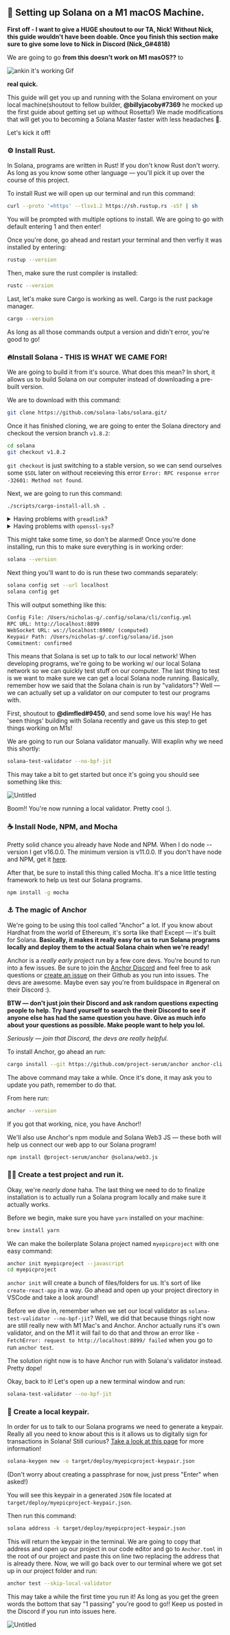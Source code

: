 ## 🍎 Setting up Solana on a M1 macOS Machine.
**First off - I want to give a HUGE shoutout to our TA, Nick! Without Nick, this guide wouldn't have been doable. Once you finish this section make sure to give some love to Nick in Discord (Nick_G#4818)**

We are going to go **from this doesn't work on M1 masOS??** to 

![ankin it's working Gif](https://media.giphy.com/media/CuMiNoTRz2bYc/giphy.gif) 

**real quick.**

This guide will get you up and running with the Solana enviroment on your local machine(shoutout to fellow builder, **@billyjacoby#7369** he mocked up the first guide about getting set up without Rosetta!) We made modifications that will get you to becoming a Solana Master faster with less headaches 🙂.

Let's kick it off!

### ⚙️ Install Rust.

In Solana, programs are written in Rust! If you don't know Rust don't worry. As long as you know some other language — you'll pick it up over the course of this project.

To install Rust we will open up our terminal and run this command:

```bash
curl --proto '=https' --tlsv1.2 https://sh.rustup.rs -sSf | sh
```

You will be prompted with multiple options to install. We are going to go with default entering 1 and then enter!

Once you're done, go ahead and restart your terminal and then verfiy it was installed by entering:

```bash
rustup --version
```

Then, make sure the rust compiler is installed:

```bash
rustc --version
```

Last, let's make sure Cargo is working as well. Cargo is the rust package manager.

```bash
cargo --version
```
As long as all those commands output a version and didn't error, you're good to go!


### 🔥Install Solana - THIS IS WHAT WE CAME FOR!

We are going to build it from it's source. What does this mean? In short, it allows us to build Solana on our computer instead of downloading a pre-built version.

We are to download with this command:

```bash
git clone https://github.com/solana-labs/solana.git/
```

Once it has finished cloning, we are going to enter the Solana directory and checkout the version branch `v1.8.2`:

```bash
cd solana
git checkout v1.8.2
```

`git checkout` is just switching to a stable version, so we can send ourselves some `$SOL` later on without receieving this error `Error: RPC response error -32601: Method not found`.

Next, we are going to run this command:

```bash
./scripts/cargo-install-all.sh .
```

<details>
<summary>Having problems with <code>greadlink</code>?</summary>

If you receieve an error that looks like this - `greadlink: command not found` you will need to do two things:
- Install Brew using `/bin/bash -c "$(curl -fsSL https://raw.githubusercontent.com/Homebrew/install/HEAD/install.sh)"` (this may take a while)
  
- Add brew to your path using `export PATH="/opt/homebrew/bin:$PATH"`

- Install coreutils using `brew install coreutils`

Then run the script above once more an see if it works!
If that outputs a version number, you're good to go!
</details>

<details>
<summary>Having problems with <code>openssl-sys</code>?</summary>

If you receive an error that looks like this – `error: failed to run custom build command for openssl-sys v0.9.67` you will need to replace the current `openssl` entry with the following line under `[dependencies]` in `programs/bpf_loader/Cargo.toml`:

```toml
openssl = { version = "0.10", features = ["vendored"] }
```

For more information refer to [this PR with the original solution](https://github.com/solana-labs/solana/issues/20783).
</details>

This might take some time, so don't be alarmed! Once you're done installing, run this to make sure everything is in working order:

```bash
solana --version
```

Next thing you'll want to do is run these two commands separately:

```bash
solana config set --url localhost
solana config get
```

This will output something like this:

```bash
Config File: /Users/nicholas-g/.config/solana/cli/config.yml
RPC URL: http://localhost:8899
WebSocket URL: ws://localhost:8900/ (computed)
Keypair Path: /Users/nicholas-g/.config/solana/id.json 
Commitment: confirmed 
```

This means that Solana is set up to talk to our local network! When developing programs, we're going to be working w/ our local Solana network so we can quickly test stuff on our computer.
The last thing to test is we want to make sure we can get a local Solana node running. Basically, remember how we said that the Solana chain is run by "validators"? Well — we can actually set up a validator on our computer to test our programs with.

First, shoutout to **@dimfled#9450**, and send some love his way! He has 'seen things' building with Solana recently and gave us this step to get things working on M1s!

We are going to run our Solana validator manually. Will exaplin why we need this shortly:

```bash
solana-test-validator --no-bpf-jit
```


This may take a bit to get started but once it's going you should see something like this:

![Untitled](https://i.imgur.com/FUjRage.jpg)


Boom!! You're now running a local validator. Pretty cool :).



### ☕️ Install Node, NPM, and Mocha

Pretty solid chance you already have Node and NPM. When I do node --version I get v16.0.0. The minimum version is v11.0.0. If you don't have node and NPM, get it [here](https://nodejs.org/en/download/).

After that, be sure to install this thing called Mocha. It's a nice little testing framework to help us test our Solana programs.

```bash
npm install -g mocha
```

### ⚓️ The magic of Anchor


We're going to be using this tool called "Anchor" a lot. If you know about Hardhat from the world of Ethereum, it's sorta like that! Except — it's built for Solana. **Basically, it makes it really easy for us to run Solana programs locally and deploy them to the actual Solana chain when we're ready!**

Anchor is a *really early projec*t run by a few core devs. You're bound to run into a few issues. Be sure to join the [Anchor Discord](https://discord.gg/8HwmBtt2ss) and feel free to ask questions or [create an issue](https://github.com/project-serum/anchor/issues) on their Github as you run into issues. The devs are awesome. Maybe even say you're from buildspace in #general on their Discord :).

**BTW — don't just join their Discord and ask random questions expecting people to help. Try hard yourself to search the their Discord to see if anyone else has had the same question you have. Give as much info about your questions as possible. Make people want to help you lol.**

*Seriously — join that Discord, the devs are really helpful.*

To install Anchor, go ahead an run:

```bash
cargo install --git https://github.com/project-serum/anchor anchor-cli --locked
```

The above command may take a while. Once it's done, it may ask you to update you path, remember to do that.

From here run:

```bash
anchor --version
```

If you got that working, nice, you have Anchor!!

We'll also use Anchor's npm module and Solana Web3 JS — these both will help us connect our web app to our Solana program!

```bash
npm install @project-serum/anchor @solana/web3.js
```

### 🏃‍♂️ Create a test project and run it.

Okay, we're *nearly done* haha. The last thing we need to do to finalize installation is to actually run a Solana program 
locally and make sure it actually works.

Before we begin, make sure you have `yarn` installed on your machine:

```bash
brew install yarn
```

We can make the boilerplate Solana project named `myepicproject` with one easy command:

```bash
anchor init myepicproject --javascript
cd myepicproject
```

`anchor init` will create a bunch of files/folders for us. It's sort of like `create-react-app` in a way. Go ahead and open up your project directory in VSCode and take a look around!

Before we dive in, remember when we set our local validator as `solana-test-validator --no-bpf-jit`? Well, we did that because things right now are still really new with M1 Mac's and Anchor. 
Anchor actually runs it's own validator, and on the M1 it will fail to do that and throw an error like - `FetchError: request to http://localhost:8899/ failed` when you go to run `anchor test`.

The solution right now is to have Anchor run with Solana's validator instead. Pretty dope!

Okay, back to it! Let's open up a new terminal window and run:

```bash
solana-test-validator --no-bpf-jit
```

### 🔑 Create a local keypair.

In order for us to talk to our Solana programs we need to generate a keypair. Really all you need to know about this is it allows us to digitally sign for transactions in Solana! Still curious? [Take a look at this page](https://solana-labs.github.io/solana-web3.js/classes/Keypair.html) for more information!

```bash
solana-keygen new -o target/deploy/myepicproject-keypair.json
```
(Don't worry about creating a passphrase for now, just press "Enter" when asked!)

You will see this keypair in a generated `JSON` file located at `target/deploy/myepicproject-keypair.json`.

Then run this command: 

```bash
solana address -k target/deploy/myepicproject-keypair.json
```

This will return the keypair in the terminal. We are going to copy that address and open up our project in our code editor and go to `Anchor.toml` in the root of our project and paste this on line two replacing the address that is already there.
Now, we will go back over to our terminal where we got set up in our project folder and run:

```bash
anchor test --skip-local-validator
```

This may take a while the first time you run it! As long as you get the green words the bottom that say "1 passing" you're good to go!! Keep us posted in the Discord if you run into issues here.


![Untitled](https://i.imgur.com/V35KchA.png)
